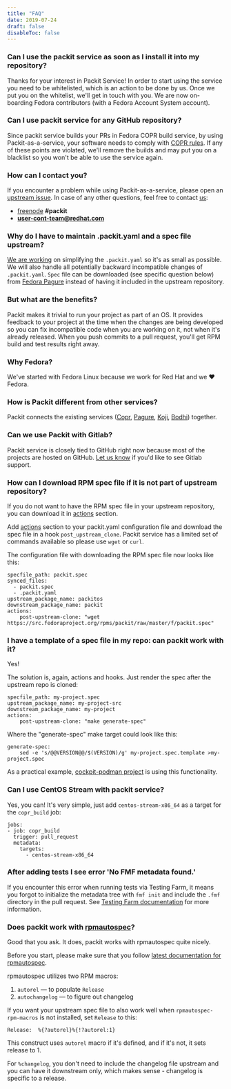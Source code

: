 ```yaml
---
title: "FAQ"
date: 2019-07-24
draft: false
disableToc: false
---
```


### Can I use the packit service as soon as I install it into my repository?

Thanks for your interest in Packit Service! In order to start using the
service you need to be whitelisted, which is an action to be done by us. Once
we put you on the whitelist, we'll get in touch with you. We are now
on-boarding Fedora contributors (with a Fedora Account System account).

### Can I use packit service for any GitHub repository?

Since packit service builds your PRs in Fedora COPR build service, by using
Packit-as-a-service, your software needs to comply with [COPR
rules](https://docs.pagure.org/copr.copr/user_documentation.html#what-i-can-build-in-copr).
If any of these points are violated, we'll remove the builds and may put you on
a blacklist so you won't be able to use the service again.

### How can I contact you?

If you encounter a problem while using Packit-as-a-service, please open an
[upstream issue](https://github.com/packit-service/packit-service/issues/new).
In case of any other questions, feel free to contact
[us](https://github.com/orgs/packit-service/teams/the-packit-team):

- [freenode](https://freenode.net) **#packit**
- **user-cont-team@redhat.com**

### Why do I have to maintain .packit.yaml and a spec file upstream?

[We are working](https://github.com/packit-service/packit/issues/574) on simplifying the `.packit.yaml` so it's as small as possible.
We will also handle all potentially backward incompatible changes of `.packit.yaml`.
`Spec` file can be downloaded (see specific question below) from [Fedora Pagure](https://src.fedoraproject.org) instead of having it included in the upstream repository.

### But what are the benefits?

Packit makes it trivial to run your project as part of an OS.
It provides feedback to your project at the time when the changes are being developed so you can fix incompatible code when you are working on it, not when it's already released.
When you push commits to a pull request, you'll get RPM build and test results right away.

### Why Fedora?

We've started with Fedora Linux because we work for Red Hat and we ❤ Fedora.

### How is Packit different from other services?

Packit connects the existing services ([Copr](https://copr.fedorainfracloud.org), [Pagure](https://src.fedoraproject.org), [Koji](https://koji.fedoraproject.org), [Bodhi](https://bodhi.fedoraproject.org)) together.

### Can we use Packit with Gitlab?

Packit service is closely tied to GitHub right now because most of the projects are hosted on GitHub.
[Let us know](https://github.com/packit-service/packit-service/issues/249) if you'd like to see Gitlab support.

### How can I download RPM spec file if it is not part of upstream repository?

If you do not want to have the RPM spec file in your upstream repository,
you can download it in [actions](/docs/actions/) section.

Add [actions](/docs/actions/) section to your packit.yaml configuration file and
download the spec file in a hook `post_upstream_clone`.
Packit service has a limited set of commands available so please use `wget` or `curl`.

The configuration file with downloading the RPM spec file now looks like this:

```
specfile_path: packit.spec
synced_files:
  - packit.spec
  - .packit.yaml
upstream_package_name: packitos
downstream_package_name: packit
actions:
    post-upstream-clone: "wget https://src.fedoraproject.org/rpms/packit/raw/master/f/packit.spec"
```

### I have a template of a spec file in my repo: can packit work with it?

Yes!

The solution is, again, actions and hooks. Just render the spec after the upstream repo is cloned:

```
specfile_path: my-project.spec
upstream_package_name: my-project-src
downstream_package_name: my-project
actions:
    post-upstream-clone: "make generate-spec"
```

Where the "generate-spec" make target could look like this:

```
generate-spec:
    sed -e 's/@@VERSION@@/$(VERSION)/g' my-project.spec.template >my-project.spec
```

As a practical example, [cockpit-podman
project](https://github.com/cockpit-project/cockpit-podman) is using this
functionality.

### Can I use CentOS Stream with packit service?

Yes, you can! It's very simple, just add `centos-stream-x86_64` as a target for
the `copr_build` job:

```
jobs:
- job: copr_build
  trigger: pull_request
  metadata:
    targets:
      - centos-stream-x86_64
```

### After adding tests I see error 'No FMF metadata found.'

If you encounter this error when running tests via Testing Farm, it means you forgot to initialize the metadata tree with `fmf init` and include the `.fmf` directory in the pull request. See [Testing Farm documentation](/testing-farm) for more information.

### Does packit work with [rpmautospec](https://docs.pagure.org/Fedora-Infra.rpmautospec/)?

Good that you ask. It does, packit works with rpmautospec quite nicely.

Before you start, please make sure that you follow [latest documentation for rpmautospec](https://docs.pagure.org/Fedora-Infra.rpmautospec/).

rpmautospec utilizes two RPM macros:

1. `autorel` — to populate `Release`
2. `autochangelog` — to figure out changelog

If you want your upstream spec file to also work well when `rpmautospec-rpm-macros` is not installed, set `Release` to this:

```
Release:  %{?autorel}%{!?autorel:1}
```

This construct uses `autorel` macro if it's defined, and if it's not, it sets release to 1.

For `%changelog`, you don't need to include the changelog file upstream and you can have it downstream only, which makes sense - changelog is specific to a release.
